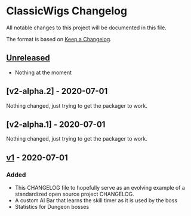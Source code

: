 # ClassicWigs Changelog

All notable changes to this project will be documented in this file.

The format is based on [Keep a Changelog](https://keepachangelog.com/en/1.0.0/).

## [Unreleased]
- Nothing at the moment

## [v2-alpha.2] - 2020-07-01
Nothing changed, just trying to get the packager to work.

## [v2-alpha.1] - 2020-07-01
Nothing changed, just trying to get the packager to work.

## [v1] - 2020-07-01
### Added
- This CHANGELOG file to hopefully serve as an evolving example of a
  standardized open source project CHANGELOG.
- A custom AI Bar that learns the skill timer as it is used by the boss
- Statistics for Dungeon bosses

[Unreleased]: https://github.com/Avyiel/TinyWigs/compare/v1...HEAD
[v1]: https://github.com/Avyiel/TinyWigs/releases/tag/v1